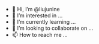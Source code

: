 - 👋 Hi, I’m @liujunine
- 👀 I’m interested in ...
- 🌱 I’m currently learning ...
- 💞️ I’m looking to collaborate on ...
- 📫 How to reach me ...

<!---
liujunine/liujunine is a ✨ special ✨ repository because its `README.md` (this file) appears on your GitHub profile.
You can click the Preview link to take a look at your changes.
--->
